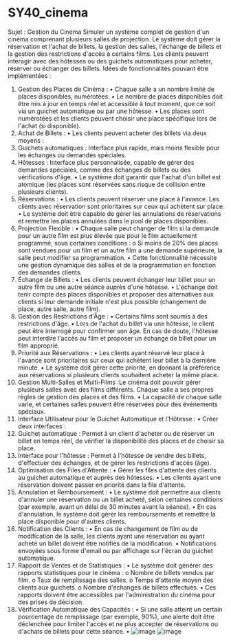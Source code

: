 # SY40_cinema
Sujet : Gestion du Cinéma
Simuler un système complet de gestion d'un cinéma comprenant plusieurs salles de projection.
Le système doit gérer la réservation et l'achat de billets, la gestion des salles, l'échange de
billets et la gestion des restrictions d'accès à certains films. Les clients peuvent interagir avec
des hôtesses ou des guichets automatiques pour acheter, réserver ou échanger des billets.
Idées de fonctionnalités pouvant être implémentées :
1. Gestion des Places de Cinéma :
• Chaque salle a un nombre limité de places disponibles, numérotées.
• Le nombre de places disponibles doit être mis à jour en temps réel et accessible à tout
moment, que ce soit via un guichet automatique ou par une hôtesse.
• Les places sont numérotées et les clients peuvent choisir une place spécifique lors de
l'achat (si disponible).
2. Achat de Billets :
• Les clients peuvent acheter des billets via deux moyens :
1. Guichets automatiques : Interface plus rapide, mais moins flexible pour les
échanges ou demandes spéciales.
2. Hôtesses : Interface plus personnalisée, capable de gérer des demandes
spéciales, comme des échanges de billets ou des vérifications d'âge.
• Le système doit garantir que l'achat d'un billet est atomique (les places sont réservées
sans risque de collision entre plusieurs clients).
3. Réservations :
• Les clients peuvent réserver une place à l'avance. Les clients avec réservation sont
prioritaires sur ceux qui achètent sur place.
• Le système doit être capable de gérer les annulations de réservations et remettre les
places annulées dans le pool de places disponibles.
4. Projection Flexible :
• Chaque salle peut changer de film si la demande pour un autre film est plus élevée que
pour le film actuellement programmé, sous certaines conditions :
o Si moins de 20% des places sont vendues pour un film et un autre film a une
demande supérieure, la salle peut modifier sa programmation.
• Cette fonctionnalité nécessite une gestion dynamique des salles et de la programmation
en fonction des demandes clients.
5. Échange de Billets :
• Les clients peuvent échanger leur billet pour un autre film ou une autre séance auprès
d'une hôtesse.
• L'échange doit tenir compte des places disponibles et proposer des alternatives aux
clients si leur demande initiale n'est plus possible (changement de place, autre salle,
autre film).
6. Gestion des Restrictions d'Âge :
• Certains films sont soumis à des restrictions d'âge.
• Lors de l'achat du billet via une hôtesse, le client peut être interrogé pour confirmer son
âge. En cas de doute, l'hôtesse peut interdire l'accès au film et proposer un échange de
billet pour un film approprié.
7. Priorité aux Réservations :
• Les clients ayant réservé leur place à l'avance sont prioritaires sur ceux qui achètent leur
billet à la dernière minute.
• Le système doit gérer cette priorité, en donnant la préférence aux réservations si
plusieurs clients souhaitent acheter la même place.
8. Gestion Multi-Salles et Multi-Films :Le cinéma doit pouvoir gérer plusieurs salles avec des films différents. Chaque salle a
ses propres règles de gestion des places et des films.
• La capacité de chaque salle varie, et certaines salles peuvent être réservées pour des
événements spéciaux.
9. Interface Utilisateur pour le Guichet Automatique et l'Hôtesse :
• Créer deux interfaces :
1. Guichet automatique : Permet à un client d'acheter ou de réserver un billet en
temps réel, de vérifier la disponibilité des places et de choisir sa place.
2. Interface pour l'hôtesse : Permet à l'hôtesse de vendre des billets, d'effectuer
des échanges, et de gérer les restrictions d'accès (âge).
10. Optimisation des Files d'Attente :
• Gérer les files d'attente des clients au guichet automatique et auprès des hôtesses.
• Les clients ayant une réservation doivent passer en priorité dans la file d'attente.
11. Annulation et Remboursement :
• Le système doit permettre aux clients d'annuler une réservation ou un billet acheté,
selon certaines conditions (par exemple, avant un délai de 30 minutes avant la séance).
• En cas d'annulation, le système doit gérer les remboursements et remettre la place
disponible pour d'autres clients.
12. Notification des Clients :
• En cas de changement de film ou de modification de la salle, les clients ayant une
réservation ou ayant acheté un billet doivent être notifiés de la modification.
• Notifications envoyées sous forme d'email ou par affichage sur l'écran du guichet
automatique.
13. Rapport de Ventes et de Statistiques :
• Le système doit générer des rapports statistiques pour le cinéma :
o Nombre de billets vendus par film.
o Taux de remplissage des salles.
o Temps d'attente moyen des clients aux guichets.
o Nombre d'échanges de billets effectués.
• Ces rapports doivent être accessibles par l'administration du cinéma pour des prises de
décision.
14. Vérification Automatique des Capacités :
• Si une salle atteint un certain pourcentage de remplissage (par exemple, 90%), une
alerte doit être déclenchée pour limiter l'accès et ne plus accepter de réservations ou
d'achats de billets pour cette séance.
•
![image](https://github.com/user-attachments/assets/4ea7216b-1feb-4761-b212-2080cbc3b80d)
![image](https://github.com/user-attachments/assets/f6f105bf-171a-43c7-9e7e-8f176b1088c4)


